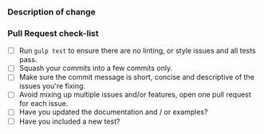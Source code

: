 <!-- Thanks for taking the time to submit a pull request for this project. Please ensure the following 
     before opening a pull request as best as you can. -->

### Description of change

<!-- Please provide a description of the change here. Indicate which issue it's referring to. -->

### Pull Request check-list

- [ ] Run `gulp test` to ensure there are no linting, or style issues and all tests pass.
- [ ] Squash your commits into a few commits only.
- [ ] Make sure the commit message is short, concise and descriptive of the issues you're fixing.
- [ ] Avoid mixing up multiple issues and/or features, open one pull request for each issue.
- [ ] Have you updated the documentation and / or examples?
- [ ] Have you included a new test?
